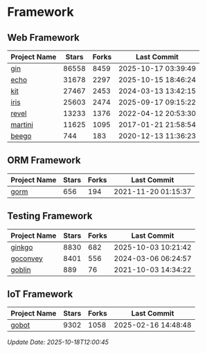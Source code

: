 # Framework

## Web Framework
| Project Name | Stars | Forks | Last Commit |
| ------------ | ----- | ----- | ----------- |
| [gin](https://github.com/gin-gonic/gin) | 86558 | 8459 | 2025-10-17 03:39:49 |
| [echo](https://github.com/labstack/echo) | 31678 | 2297 | 2025-10-15 18:46:24 |
| [kit](https://github.com/go-kit/kit) | 27467 | 2453 | 2024-03-13 13:42:15 |
| [iris](https://github.com/kataras/iris) | 25603 | 2474 | 2025-09-17 09:15:22 |
| [revel](https://github.com/revel/revel) | 13233 | 1376 | 2022-04-12 20:53:30 |
| [martini](https://github.com/go-martini/martini) | 11625 | 1095 | 2017-01-21 21:58:54 |
| [beego](https://github.com/astaxie/beego) | 744 | 183 | 2020-12-13 11:36:23 |

## ORM Framework
| Project Name | Stars | Forks | Last Commit |
| ------------ | ----- | ----- | ----------- |
| [gorm](https://github.com/jinzhu/gorm) | 656 | 194 | 2021-11-20 01:15:37 |

## Testing Framework
| Project Name | Stars | Forks | Last Commit |
| ------------ | ----- | ----- | ----------- |
| [ginkgo](https://github.com/onsi/ginkgo) | 8830 | 682 | 2025-10-03 10:21:42 |
| [goconvey](https://github.com/smartystreets/goconvey) | 8401 | 556 | 2024-03-06 06:24:57 |
| [goblin](https://github.com/franela/goblin) | 889 | 76 | 2021-10-03 14:34:22 |

## IoT Framework
| Project Name | Stars | Forks | Last Commit |
| ------------ | ----- | ----- | ----------- |
| [gobot](https://github.com/hybridgroup/gobot) | 9302 | 1058 | 2025-02-16 14:48:48 |

*Update Date: 2025-10-18T12:00:45*